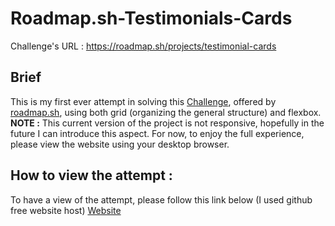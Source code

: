 # Roadmap.sh-Testimonials-Cards
Challenge's URL : 
https://roadmap.sh/projects/testimonial-cards

## Brief
This is my first ever attempt in solving this [Challenge](https://roadmap.sh/projects/testimonial-cards), offered by [roadmap.sh](roadmap.sh), using both grid (organizing the general structure) and flexbox.
**NOTE :** This current version of the project is not responsive, hopefully in the future I can introduce this aspect. For now, to enjoy the full experience, please view the website using your desktop browser.

## How to view the attempt :
To have a view of the attempt, please follow this link below (I used github free website host)
[Website](https://websiterdevelopper.github.io/Roadmap.sh-Testimonials-Cards/)
